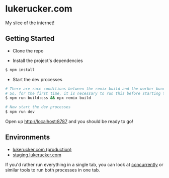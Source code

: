 # lukerucker.com

My slice of the internet!

## Getting Started

- Clone the repo

- Install the project's dependencies

```sh
$ npm install
```

- Start the dev processes

```sh
# There are race conditions between the remix build and the worker bundle command.
# So, for the first time, it is necessary to run this before starting the dev processes.
$ npm run build:css && npx remix build

# Now start the dev processes
$ npm run dev
```

Open up [http://localhost:8787](http://localhost:8787) and you should be ready to go!

## Environments

- [lukerucker.com (production)](lukerucker.com)
- [staging.lukerucker.com](staging.lukerucker.com)

If you'd rather run everything in a single tab, you can look at [concurrently](https://npm.im/concurrently) or similar tools to run both processes in one tab.
